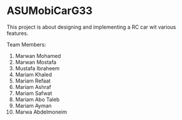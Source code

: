# ASUMobiCarG33
This project is about designing and implementing a RC car wit various features.

Team Members:
1) Marwan Mohamed
2) Marwan Mostafa
3) Mustafa Ibraheem
4) Mariam Khaled
5) Mariam Refaat 
6) Mariam Ashraf
7) Mariam Safwat
8) Mariam Abo Taleb
9) Mariam Ayman
10) Marwa Abdelmoneim 
